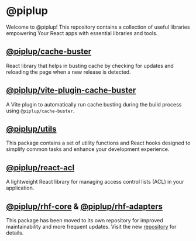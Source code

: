 # @piplup

Welcome to @piplup! This repository contains a collection of useful libraries empowering Your React apps with essential libraries and tools.

## [@piplup/cache-buster](./packages/cache-buster/README.md)

React library that helps in busting cache by checking for updates and reloading the page when a new release is detected.

## [@piplup/vite-plugin-cache-buster](./packages/vite-plugin-cache-buster/README.md)

A Vite plugin to automatically run cache busting during the build process using `@piplup/cache-buster`.

## [@piplup/utils](./packages/utils/README.md)

This package contains a set of utility functions and React hooks designed to simplify common tasks and enhance your development experience.

## [@piplup/react-acl](./packages/react-acl/README.md)

A lightweight React library for managing access control lists (ACL) in your application.

## [@piplup/rhf-core](https://github.com/sadik-malik/piplup-react-hook-form/tree/main/packages/rhf-core) & [@piplup/rhf-adapters](https://github.com/sadik-malik/piplup-react-hook-form/tree/main/packages/rhf-adapters)

This package has been moved to its own repository for improved maintainability and more frequent updates. Visit the new [repository](https://github.com/sadik-malik/piplup-react-hook-form) for details.
